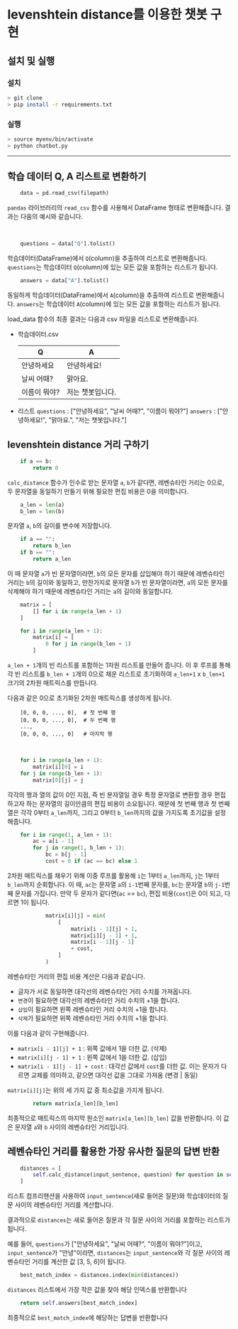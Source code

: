 # levenshtein distance를 이용한 챗봇 구현

## 설치 및 실행

### 설치

```bash
> git clone
> pip install -r requirements.txt
```

### 실행

```bash
> source myenv/bin/activate
> python chatbot.py
```

---

## 학습 데이터 Q, A 리스트로 변환하기

```python
    data = pd.read_csv(filepath)
```

`pandas` 라이브러리의 `read_csv` 함수를 사용해서 DataFrame 형태로 변환해줍니다.
결과는 다음의 예시와 같습니다.

</br>

```python
    questions = data["Q"].tolist()
```

학습데이터(DataFrame)에서 `Q`(column)을 추출하여 리스트로 변환해줍니다.
`questions`는 학습데이터 `Q`(column)에 있는 모든 값을 포함하는 리스트가 됩니다.
</br>

```python
    answers = data["A"].tolist()
```

동일하게 학습데이터(DataFrame)에서 `A`(column)을 추출하여 리스트로 변환해줍니다.
`answers`는 학습데이터 `A`(column)에 있는 모든 값을 포함하는 리스트가 됩니다.
</br>

load_data 함수의 최종 결과는 다음과 csv 파일을 리스트로 변환해줍니다.

- 학습데이터.csv

  | Q            | A                |
  | ------------ | ---------------- |
  | 안녕하세요   | 안녕하세요!      |
  | 날씨 어때?   | 맑아요.          |
  | 이름이 뭐야? | 저는 챗봇입니다. |

- 리스트
  `questions` : ["안녕하세요", "날씨 어때?", "이름이 뭐야?"]
  `answers` : ["안녕하세요!", "맑아요.", "저는 챗봇입니다."]

## levenshtein distance 거리 구하기

```python
    if a == b:
        return 0
```

`calc_distance` 함수가 인수로 받는 문자열 `a`, `b`가 같다면, 레벤슈타인 거리는 0으로, 두 문자열을 동일하기 만들기 위해 필요한 편집 비용은 0을 의미합니다.
</br>

```python
    a_len = len(a)
    b_len = len(b)
```

문자열 `a`, `b`의 길이를 변수에 저장합니다.
</br>

```python
    if a == "":
        return b_len
    if b == "":
        return a_len
```

이 때 문자열 `a`가 빈 문자열이라면, `b`의 모든 문자를 삽입해야 하기 때문에 레벤슈타인 거리는 `b`의 길이와 동일하고, 만찬가지로 문자열 `b`가 빈 문자열이라면, `a`의 모든 문자를 삭제해야 하기 때문에 레벤슈타인 거리는 `a`의 길이와 동일합니다.
</br>

```python
    matrix = [
        [] for i in range(a_len + 1)
    ]

    for i in range(a_len + 1):
        matrix[i] = [
            0 for j in range(b_len + 1)
        ]
```

`a_len + 1`개의 빈 리스트를 포함하는 1차원 리스트를 만들어 줍니다. 이 후 루프를 통해 각 빈 리스트를 `b_len + 1`개의 0으로 채운 리스트로 초기화하여 `a_len+1` x `b_len+1` 크기의 2차원 매트릭스를 만듭니다.

다음과 같은 0으로 초기화된 2차원 매트릭스를 생성하게 됩니다.

```plain
    [0, 0, 0, ..., 0],  # 첫 번째 행
    [0, 0, 0, ..., 0],  # 두 번째 행
    ...,
    [0, 0, 0, ..., 0]   # 마지막 행
```

</br>

```python
    for i in range(a_len + 1):
        matrix[i][0] = i
    for j in range(b_len + 1):
        matrix[0][j] = j
```

각각의 행과 열의 값이 0인 지점, 즉 빈 분자열일 경우 특정 문자열로 변환할 경우 편집하고자 하는 문자열의 길이만큼의 편집 비용이 소요됩니다.
때문에 첫 번째 행과 첫 번째 열은 각각 0부터 `a_len`까지, 그리고 0부터 `b_len`까지의 값을 가지도록 초기값을 설정해줍니다.
</br>

```python
    for i in range(1, a_len + 1):
        ac = a[i - 1]
        for j in range(1, b_len + 1):
            bc = b[j - 1]
            cost = 0 if (ac == bc) else 1
```

2차원 매트릭스를 채우기 위해 이중 루프를 활용해 `i`는 1부터 `a_len`까지, `j`는 1부터 `b_len`까지 순회합니다.
이 때, `ac`는 문자열 `a`의 `i-1`번째 문자를, `bc`는 문자열 `b`의 `j-1`번째 문자를 가집니다.
만약 두 문자가 같다면(`ac` == `bc`), 편집 비용(`cost`)은 0이 되고, 다르면 1이 됩니다.
</br>

```python
            matrix[i][j] = min(
                [
                    matrix[i - 1][j] + 1,
                    matrix[i][j - 1] + 1,
                    matrix[i - 1][j - 1]
                    + cost,
                ]
            )
```

레벤슈타인 거리의 편집 비용 계산은 다음과 같습니다.

- 글자가 서로 동일하면 대각선의 레벤슈타인 거리 수치를 가져옵니다.
- `변경`이 필요하면 대각선의 레벤슈타인 거리 수치의 +1을 합니다.
- `삽입`이 필요하면 왼쪽 레벤슈타인 거리 수치의 +1을 합니다.
- `삭제`가 필요하면 위쪽 레벤슈타인 거리 수치의 +1을 합니다.

이를 다음과 같이 구현해줍니다.

- `matrix[i - 1][j] + 1` : 위쪽 값에서 1을 더한 값. (삭제)
- `matrix[i][j - 1] + 1` : 왼쪽 값에서 1을 더한 값. (삽입)
- `matrix[i - 1][j - 1] + cost` : 대각선 값에서 `cost`를 더한 값. 이는 문자가 다르면 교체를 의미하고, 같으면 대각선 값을 그대로 가져옴 (변경 | 동일)

`matrix[i][j]`는 위의 세 가지 값 중 최소값을 가지게 됩니다.
</br>

```python
        return matrix[a_len][b_len]
```

최종적으로 매트릭스의 마지막 원소인 `matrix[a_len][b_len]` 값을 반환합니다. 이 값은 문자열 `a`와 `b` 사이의 레벤슈타인 거리입니다.

## 레벤슈타인 거리를 활용한 가장 유사한 질문의 답변 반환

```python
    distances = [
        self.calc_distance(input_sentence, question) for question in self.questions
    ]
```

리스트 컴프리헨션을 사용하여 `input_sentence`(새로 들어온 질문)와 학습데이터의 질문 사이의 레벤슈타인 거리를 계산합니다.

결과적으로 `distances`는 새로 들어온 질문과 각 질문 사이의 거리를 포함하는 리스트가 됩니다.

예를 들어, `questions`가 ["안녕하세요", "날씨 어때?", "이름이 뭐야?"]이고, `input_sentence`가 "안녕"이라면, `distances`는 `input_sentence`와 각 질문 사이의 레벤슈타인 거리를 계산한 값 [3, 5, 6]이 됩니다.
</br>

```python
    best_match_index = distances.index(min(distances))
```

`distances` 리스트에서 가장 작은 값을 찾아 해당 인덱스를 반환합니다
</br>

```python
    return self.answers[best_match_index]
```

최종적으로 `best_match_index`에 해당하는 답변을 반환합니다
</br>
